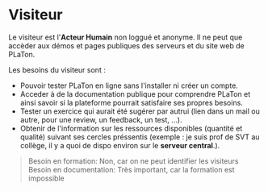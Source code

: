  
# Visiteur  

Le visiteur est l'**Acteur Humain** non loggué et anonyme. Il ne peut que accèder aux démos et pages publiques des serveurs et du site web de PLaTon.

Les besoins du visiteur sont :
- Pouvoir tester PLaTon en ligne sans l'installer ni créer un compte.
- Acceder à de la documentation publique pour comprendre PLaTon et ainsi savoir si la plateforme pourrait satisfaire ses propres besoins.
- Tester un exercice qui aurait été sugérer par autrui (lien dans un mail ou autre, pour une review, un feedback, un test, ...).
- Obtenir de l'information sur les ressources disponibles (quantité et qualité) suivant ses cercles préssentis (exemple : je suis prof de SVT au collège, il y a quoi de dispo environ sur le **serveur central**.).

> Besoin en formation: Non, car on ne peut identifier les visiteurs
> Besoin en documentation: Très important, car la formation est impossible
